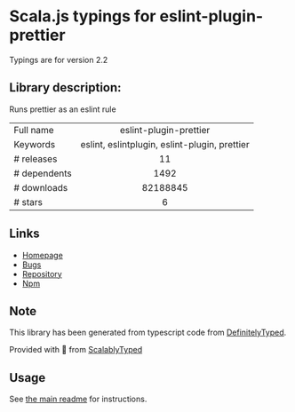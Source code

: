 
# Scala.js typings for eslint-plugin-prettier

Typings are for version 2.2

## Library description:
Runs prettier as an eslint rule

|                    |                 |
| ------------------ | :-------------: |
| Full name          | eslint-plugin-prettier |
| Keywords           | eslint, eslintplugin, eslint-plugin, prettier |
| # releases         | 11 |
| # dependents       | 1492 |
| # downloads        | 82188845 |
| # stars            | 6 |

## Links
- [Homepage](https://github.com/prettier/eslint-plugin-prettier#readme)
- [Bugs](https://github.com/prettier/eslint-plugin-prettier/issues)
- [Repository](https://github.com/prettier/eslint-plugin-prettier)
- [Npm](https://www.npmjs.com/package/eslint-plugin-prettier)
    


## Note
This library has been generated from typescript code from [DefinitelyTyped](https://definitelytyped.org).

Provided with :purple_heart: from [ScalablyTyped](https://github.com/oyvindberg/ScalablyTyped)

## Usage
See [the main readme](../../readme.md) for instructions.


